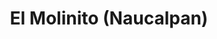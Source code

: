 ---
title: El Molinito (Naucalpan)
url: /el-molinito-naucalpan/
latitude: 19.458
longitude: -99.239
---
